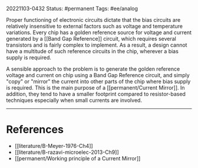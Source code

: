 20221103-0432
Status: #permanent 
Tags: #ee/analog

Proper functioning of electronic circuits dictate that the bias circuits are relatively insensitive to external factors such as voltage and temperature variations. Every chip has a golden reference source for voltage and current generated by a [[Band Gap Reference]] circuit, which requires several transistors and is fairly complex to implement. As a result, a design cannot have a multitude of such reference circuits in the chip, wherever a bias supply is required.

A sensible approach to the problem is to generate the golden reference voltage and current on chip using a Band Gap Reference circuit, and simply "copy" or "mirror" the current into other parts of the chip where bias supply is required. This is the main purpose of a [[permanent/Current Mirror]]. In addition, they tend to have a smaller footprint compared to resistor-based techniques especially when small currents are involved.

---
# References

- [[literature/B-Meyer-1976-Ch4]]
- [[literature/B-razavi-microelec-2013-Ch9]]
- [[permanent/Working principle of a Current Mirror]]
